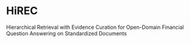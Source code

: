 # HiREC
Hierarchical Retrieval with Evidence Curation for Open-Domain Financial Question Answering on Standardized Documents
